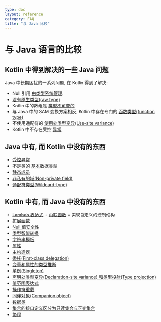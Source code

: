 ```yaml
---
type: doc
layout: reference
category: FAQ
title: "与 Java 比较"
---
```


# 与 Java 语言的比较

## Kotlin 中得到解决的一些 Java 问题

Java 中长期困扰的一系列问题, 在 Kotlin 得到了解决:

* Null 引用 [由类型系统管理](null-safety.html).
* [没有原生类型(raw type)](java-interop.html)
* Kotlin 中的数组是 [类型不可变的](basic-types.html#arrays)
* 与 Java 中的 SAM 变换方案相反, Kotlin 中存在专门的 [函数类型(function type)](lambdas.html#function-types)
* 不使用通配符的 [使用处类型变异(Use-site variance)](generics.html#use-site-variance-type-projections)
* Kotlin 中不存在受控 [异常](exceptions.html)

## Java 中有, 而 Kotlin 中没有的东西

* [受控异常](exceptions.html)
* 不是类的 [基本数据类型](basic-types.html)
* [静态成员](classes.html)
* [非私有的域(Non-private field)](properties.html)
* [通配符类型(Wildcard-type)](generics.html)

## Kotlin 中有, 而 Java 中没有的东西

* [Lambda 表达式](lambdas.html) + [内联函数](inline-functions.html) = 实现自定义的控制结构
* [扩展函数](extensions.html)
* [Null 值安全性](null-safety.html)
* [类型智能转换](typecasts.html)
* [字符串模板](basic-types.html#strings)
* [属性](properties.html)
* [主构造器](classes.html)
* [委托(First-class delegation)](delegation.html)
* [变量和属性的类型推断](basic-types.html)
* [单例(Singleton)](object-declarations.html)
* [声明处类型变异(Declaration-site variance) 和类型投射(Type projection)](generics.html)
* [值范围表达式](ranges.html)
* [操作符重载](operator-overloading.html)
* [同伴对象(Companion object)](classes.html#companion-objects)
* [数据类](data-classes.html)
* [集合的接口定义区分为只读集合与可变集合](collections.html)
* [协程](coroutines.html)
